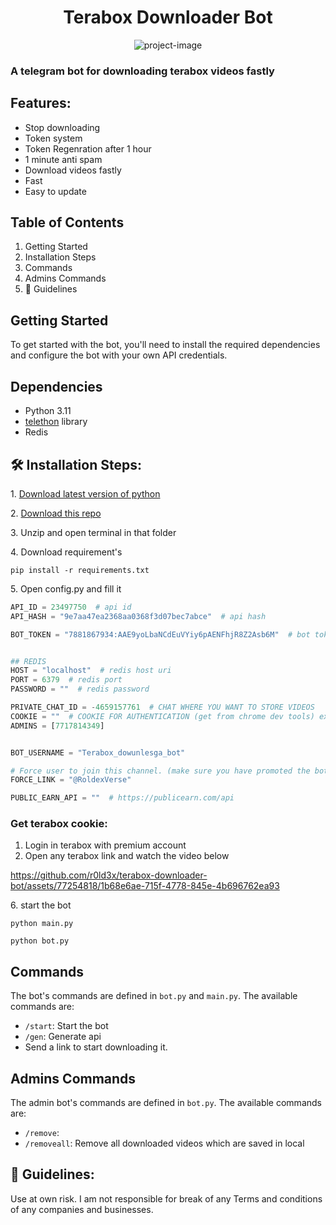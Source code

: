 <h1 align="center" id="title">Terabox Downloader Bot</h1>

<p align="center"><img src="https://socialify.git.ci/r0ld3x/terabox-downloader-bot/image?description=1&descriptionEditable=A%20high%20level%20telegram%20bot%20written%20in%20Python%20for%20downloading%20files%20from%20Terabox%20using%20the%20Terabox%20API%20&font=Jost&forks=1&issues=1&language=1&name=1&owner=1&pattern=Overlapping%20Hexagons&pulls=1&stargazers=1&theme=Auto" alt="project-image"></p>

### A telegram bot for downloading terabox videos fastly

## Features:

- Stop downloading
- Token system
- Token Regenration after 1 hour
- 1 minute anti spam
- Download videos fastly
- Fast
- Easy to update

## **Table of Contents**

1.  Getting Started
2.  Installation Steps
3.  Commands
4.  Admins Commands
5.  🍰 Guidelines

## **Getting Started**

To get started with the bot, you'll need to install the required dependencies and configure the bot with your own API credentials.

## Dependencies

- Python 3.11
- <a href="https://github.com/LonamiWebs/Telethon">telethon</a> library
- Redis

## 🛠️ Installation Steps:

<p>1. <a href="https://www.python.org/downloads/">Download latest version of python</a></p>
<p>2. <a href="https://github.com/r0ld3x/terabox-downloader-bot/archive/refs/heads/main.zip">Download this repo</a></p>

<p>3. Unzip and open terminal in that folder</p>

<p>4. Download requirement's</p>

```
pip install -r requirements.txt
```

<p>5. Open config.py and fill it</p>

```python
API_ID = 23497750  # api id
API_HASH = "9e7aa47ea2368aa0368f3d07bec7abce"  # api hash

BOT_TOKEN = "7881867934:AAE9yoLbaNCdEuVYiy6pAENFhjR8Z2Asb6M"  # bot token


## REDIS
HOST = "localhost"  # redis host uri
PORT = 6379  # redis port
PASSWORD = ""  # redis password

PRIVATE_CHAT_ID = -4659157761  # CHAT WHERE YOU WANT TO STORE VIDEOS
COOKIE = ""  # COOKIE FOR AUTHENTICATION (get from chrome dev tools) ex: "PANWEB=1; csrfToken=;
ADMINS = [7717814349]


BOT_USERNAME = "Terabox_dowunlesga_bot"

# Force user to join this channel. (make sure you have promoted the bot on this chat.)
FORCE_LINK = "@RoldexVerse"

PUBLIC_EARN_API = ""  # https://publicearn.com/api


```

### Get terabox cookie:

1. Login in terabox with premium account
2. Open any terabox link and watch the video below

https://github.com/r0ld3x/terabox-downloader-bot/assets/77254818/1b68e6ae-715f-4778-845e-4b696762ea93

<p>6. start the bot</p>

```
python main.py
```

```
python bot.py
```
## **Commands**

The bot's commands are defined in `bot.py` and `main.py`. The available commands are:

- `/start`: Start the bot
- `/gen`: Generate api
- Send a link to start downloading it.

## **Admins Commands**

The admin bot's commands are defined in `bot.py`. The available commands are:

- `/remove`:
- `/removeall`: Remove all downloaded videos which are saved in local

## 🍰 Guidelines:

Use at own risk. I am not responsible for break of any Terms and conditions of any companies and businesses.
